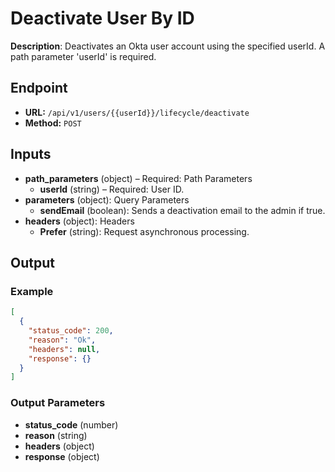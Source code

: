 # Deactivate User By ID

**Description**: Deactivates an Okta user account using the specified userId. A path parameter 'userId' is required.

## Endpoint

- **URL:** `/api/v1/users/{{userId}}/lifecycle/deactivate`
- **Method:** `POST`
## Inputs

- **path_parameters** (object) – Required: Path Parameters
  - **userId** (string) – Required: User ID.
- **parameters** (object): Query Parameters
  - **sendEmail** (boolean): Sends a deactivation email to the admin if true.
- **headers** (object): Headers
  - **Prefer** (string): Request asynchronous processing.
## Output

### Example

```json
[
  {
    "status_code": 200,
    "reason": "Ok",
    "headers": null,
    "response": {}
  }
]
```
### Output Parameters

- **status_code** (number)
- **reason** (string)
- **headers** (object)
- **response** (object)